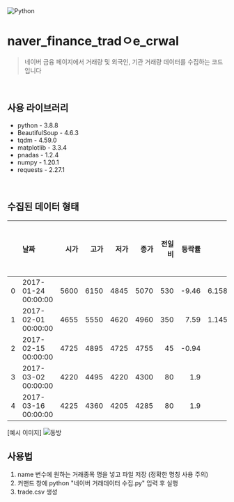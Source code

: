 <img alt="Python" src ="https://img.shields.io/badge/Python-3776AB.svg?&style=for-the-badge&logo=Python&logoColor=white"/>

# naver_finance_tradㅇe_crwal
> 네이버 금융 페이지에서 거래량 및 외국인, 기관 거래량 데이터를 수집하는 코드입니다
   
<br>

## 사용 라이브러리
- python - 3.8.8
- BeautifulSoup - 4.6.3
- tqdm - 4.59.0
- matplotlib - 3.3.4
- pnadas - 1.2.4
- numpy - 1.20.1
- requests - 2.27.1

<br>

## 수집된 데이터 형태
|    | 날짜                |   시가 |   고가 |   저가 |   종가 |   전일비 |   등락률 |           거래량 |    순매매량(기관) |   순매매량(외국인) |   보유주수(외국인) |   보유율(외국인) |   MA5 |   MA20 |   MA60 |   MA120 |        VMA5 |   Disp5 |
|---:|:--------------------|-------:|-------:|-------:|-------:|---------:|---------:|-----------------:|------------------:|-------------------:|-------------------:|-----------------:|------:|-------:|-------:|--------:|------------:|--------:|
|  0 | 2017-01-24 00:00:00 |   5600 |   6150 |   4845 |   5070 |      530 |    -9.46 |      6.15872e+06 |           -925512 |            -387105 |              60895 |             0.25 |     0 |      0 |      0 |       0 | 0           |  0      |
|  1 | 2017-02-01 00:00:00 |   4655 |   5550 |   4620 |   4960 |      350 |     7.59 |      1.14505e+07 |             -6500 |              15011 |              58530 |             0.24 |     0 |      0 |      0 |       0 | 0           |  0      |
|  2 | 2017-02-15 00:00:00 |   4725 |   4895 |   4725 |   4755 |       45 |    -0.94 | 514753           |              -569 |              -3140 |                  0 |             0    |     0 |      0 |      0 |       0 | 0           |  0      |
|  3 | 2017-03-02 00:00:00 |   4220 |   4495 |   4220 |   4300 |       80 |     1.9  | 533297           |              -997 |               -370 |                  0 |             0    |     0 |      0 |      0 |       0 | 0           |  0      |
|  4 | 2017-03-16 00:00:00 |   4225 |   4360 |   4205 |   4285 |       80 |     1.9  | 191357           |                 0 |              -1079 |                  0 |             0    |  4674 |      0 |      0 |       0 | 3.76973e+06 | 91.6774 |

[예시 이미지]
![동방](https://user-images.githubusercontent.com/48629275/152284586-22dbc9aa-fa2d-409c-aece-451cd228a058.png)


## 사용법
1. name 변수에 원하는 거래종목 명을 넣고 파일 저장 (정확한 명칭 사용 주의)
2. 커맨드 창에 python "네이버 거래데이터 수집.py" 입력 후 실행
3. trade.csv 생성

